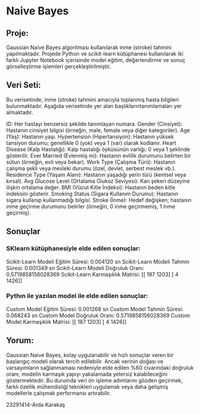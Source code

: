 # Naive Bayes

## Proje: 
Gaussian Naive Bayes algoritması kullanılarak inme (stroke) tahmini yapılmaktadır. Projede Python ve scikit-learn kütüphanesi kullanılarak iki farklı Jupyter Notebook içerisinde model eğitim, değerlendirme ve sonuç görselleştirme işlemleri gerçekleştirilmiştir.

## Veri Seti:
Bu verisetinde, inme (stroke) tahmini amacıyla toplanmış hasta bilgileri bulunmaktadır. Aşağıda verisetinde yer alan başlıklarıntanımlamaları yer almaktadır.

ID: Her hastayı benzersiz şekilde tanımlayan numara.
Gender (Cinsiyet): Hastanın cinsiyet bilgisi (örneğin, male, female veya diğer kategoriler).
Age (Yaş): Hastanın yaşı.
Hypertension (Hipertansiyon): Hastanın yüksek tansiyon durumu; genellikle 0 (yok) veya 1 (var) olarak kodlanır.
Heart Disease (Kalp Hastalığı): Kalp hastalığı öyküsünün varlığı; 0 veya 1 şeklinde gösterilir.
Ever Married (Evlenmiş mi): Hastanın evlilik durumunu belirten bir sütun (örneğin, evli veya bekar).
Work Type (Çalışma Türü): Hastanın çalışma şekli veya mesleki durumu (özel, devlet, serbest meslek vb.).
Residence Type (Yaşam Alanı): Hastanın yaşadığı yerin türü (kentsel veya kırsal).
Avg Glucose Level (Ortalama Glukoz Seviyesi): Kan şekeri düzeyine ilişkin ortalama değer.
BMI (Vücut Kitle İndeksi): Hastanın beden kitle indeksini gösterir.
Smoking Status (Sigara Kullanım Durumu): Hastanın sigara kullanıp kullanmadığı bilgisi.
Stroke (İnme): Hedef değişken; hastanın inme geçirme durumunu belirler (örneğin, 0 inme geçirmemiş, 1 inme geçirmiş).

## Sonuçlar 

### SKlearn kütüphanesiyle elde edilen sonuçlar:
Scikit-Learn Modeli Eğitim Süresi: 0.004120 sn
Scikit-Learn Modeli Tahmin Süresi: 0.001349 sn
Scikit-Learn Modeli Doğruluk Oranı: 0.5719858156028369
Scikit-Learn Karmaşıklık Matrisi:
 [[ 187 1203]
 [   4 1426]]
 
### Pythın ile yazılan model ile elde edilen sonuçlar:
Custom Model Eğitim Süresi: 0.001268 sn
Custom Model Tahmin Süresi: 0.068243 sn
Custom Model Doğruluk Oranı: 0.5719858156028369
Custom Model Karmaşıklık Matrisi:
 [[ 187 1203]
 [   4 1426]]

 ## Yorum:
 Gaussian Naive Bayes, kolay uygulanabilir ve hızlı sonuçlar veren bir başlangıç modeli olarak tercih edilebilir. Ancak verinin doğası ve varsayımların sağlanmaması nedeniyle elde edilen %60 civarındaki doğruluk oranı, modelin karmaşık yapıyı yakalamada yetersiz kalabileceğini göstermektedir. Bu durumda veri ön işleme adımlarını gözden geçirmek, farklı özellik mühendisliği teknikleri uygulamak veya daha gelişmiş modellerle çalışmak performansı artırabilir.

 23291414-Arda Karakaş
 
 
